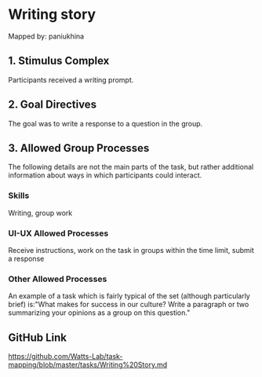 # Writing story

Mapped by: paniukhina 

## 1. Stimulus Complex 
Participants received a writing prompt.

## 2. Goal Directives 
The goal was to write a response to a question in the group.

## 3. Allowed Group Processes 
The following details are not the main parts of the task, but rather additional information about ways in which participants could interact.

### Skills 
Writing, group work

### UI-UX Allowed Processes
Receive instructions, work on the task in groups within the time limit, submit a response

### Other Allowed Processes
An example of a task which is fairly typical of the set (although particularly brief) is:"What makes for success in our culture? Write a paragraph or two summarizing your opinions as a group on this question."

## GitHub Link 
https://github.com/Watts-Lab/task-mapping/blob/master/tasks/Writing%20Story.md